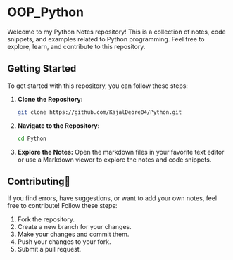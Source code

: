 # OOP_Python
Welcome to my Python Notes repository! This is a collection of notes, code snippets, and examples related to Python programming. Feel free to explore, learn, and contribute to this repository.


## Getting Started

To get started with this repository, you can follow these steps:

1. **Clone the Repository:**
   ```bash
   git clone https://github.com/KajalDeore04/Python.git
   ```

2. **Navigate to the Repository:**
   ```bash
   cd Python
   ```

3. **Explore the Notes:**
   Open the markdown files in your favorite text editor or use a Markdown viewer to explore the notes and code snippets.

## Contributing🚀

If you find errors, have suggestions, or want to add your own notes, feel free to contribute! Follow these steps:

1. Fork the repository.
2. Create a new branch for your changes.
3. Make your changes and commit them.
4. Push your changes to your fork.
5. Submit a pull request.

